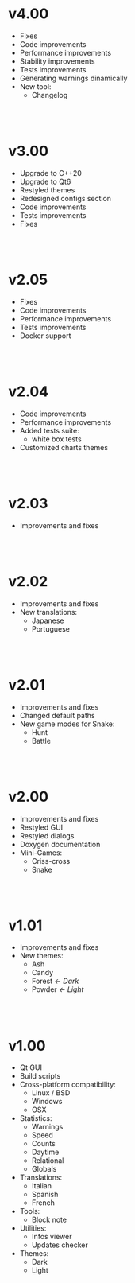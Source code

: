 # v4.00

- Fixes
- Code improvements
- Performance improvements
- Stability improvements
- Tests improvements
- Generating warnings dinamically
- New tool:
  - Changelog

<br/><br/>

# v3.00

- Upgrade to C++20
- Upgrade to Qt6
- Restyled themes
- Redesigned configs section
- Code improvements
- Tests improvements
- Fixes

<br/><br/>

# v2.05

- Fixes
- Code improvements
- Performance improvements
- Tests improvements
- Docker support

<br/><br/>

# v2.04

- Code improvements
- Performance improvements
- Added tests suite:
  - white box tests
- Customized charts themes

<br/><br/>

# v2.03

- Improvements and fixes

<br/><br/>

# v2.02

- Improvements and fixes
- New translations:
  - Japanese
  - Portuguese

<br/><br/>

# v2.01

- Improvements and fixes
- Changed default paths
- New game modes for Snake:
  - Hunt
  - Battle

<br/><br/>

# v2.00

- Improvements and fixes
- Restyled GUI
- Restyled dialogs
- Doxygen documentation
- Mini-Games:
  - Criss-cross
  - Snake

<br/><br/>

# v1.01

- Improvements and fixes
- New themes:
  - Ash
  - Candy
  - Forest *← Dark*
  - Powder *← Light*

<br/><br/>

# v1.00

- Qt GUI
- Build scripts
- Cross-platform compatibility:
  - Linux / BSD
  - Windows
  - OSX
- Statistics:
  - Warnings
  - Speed
  - Counts
  - Daytime
  - Relational
  - Globals
- Translations:
  - Italian
  - Spanish
  - French
- Tools:
  - Block note
- Utilities:
  - Infos viewer
  - Updates checker
- Themes:
  - Dark
  - Light
